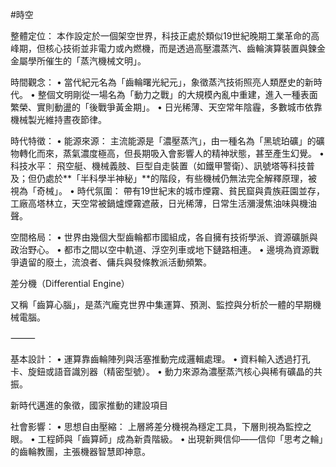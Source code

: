 #時空

整體定位：
本作設定於一個架空世界，科技正處於類似19世紀晚期工業革命的高峰期，但核心技術並非電力或內燃機，而是透過高壓濃蒸汽、齒輪演算裝置與鍊金金屬學所催生的「蒸汽機械文明」。


時間觀念：
	•	當代紀元名為「齒輪曙光紀元」，象徵蒸汽技術照亮人類歷史的新時代。
	•	整個文明剛從一場名為「動力之戰」的大規模內亂中重建，進入一種表面繁榮、實則動盪的「後戰爭黃金期」。
	•	日光稀薄、天空常年陰霾，多數城市依靠機械製光維持晝夜節律。

時代特徵：
	•	能源來源：
主流能源是「濃壓蒸汽」，由一種名為「黑琥珀礦」的礦物轉化而來，蒸氣濃度極高，但長期吸入會影響人的精神狀態，甚至產生幻覺。
	•	科技水平：
飛空艇、機械義肢、巨型自走裝置（如鐵甲警衛）、訊號塔等科技普及；但仍處於**「半科學半神秘」**的階段，有些機械仍無法完全解釋原理，被視為「奇械」。
	•	時代氛圍：
帶有19世紀末的城市煙霧、貧民窟與貴族莊園並存，工廠高塔林立，天空常被鍋爐煙霧遮蔽，日光稀薄，日常生活瀰漫焦油味與機油聲。

空間格局：
	•	世界由幾個大型齒輪都市國組成，各自擁有技術學派、資源礦脈與政治野心。
	•	都市之間以空中軌道、浮空列車或地下鏈路相連。
	•	邊境為資源戰爭遺留的廢土，流浪者、傭兵與發條教派活動頻繁。


差分機（Differential Engine）

又稱「齒算心腦」，是蒸汽龐克世界中集運算、預測、監控與分析於一體的早期機械電腦。

⸻

基本設計：
	•	運算靠齒輪陣列與活塞推動完成邏輯處理。
	•	資料輸入透過打孔卡、旋鈕或語音識別器（精密型號）。
	•	動力來源為濃壓蒸汽核心與稀有礦晶的共振。

新時代邁進的象徵，國家推動的建設項目

社會影響：
	•	思想自由壓縮： 上層將差分機視為穩定工具，下層則視為監控之眼。
	•	工程師與「齒算師」成為新貴階級。
	•	出現新興信仰——信仰「思考之輪」的齒輪教團，主張機器智慧即神意。
